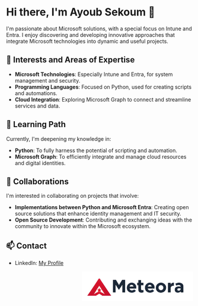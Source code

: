 # Hi there, I'm Ayoub Sekoum 👋

I'm passionate about Microsoft solutions, with a special focus on Intune and Entra. I enjoy discovering and developing innovative approaches that integrate Microsoft technologies into dynamic and useful projects.

## 👀 Interests and Areas of Expertise
- **Microsoft Technologies**: Especially Intune and Entra, for system management and security.
- **Programming Languages**: Focused on Python, used for creating scripts and automations.
- **Cloud Integration**: Exploring Microsoft Graph to connect and streamline services and data.

## 🌱 Learning Path
Currently, I'm deepening my knowledge in:
- **Python**: To fully harness the potential of scripting and automation.
- **Microsoft Graph**: To efficiently integrate and manage cloud resources and digital identities.

## 💞️ Collaborations
I'm interested in collaborating on projects that involve:
- **Implementations between Python and Microsoft Entra**: Creating open source solutions that enhance identity management and IT security.
- **Open Source Development**: Contributing and exchanging ideas with the community to innovate within the Microsoft ecosystem.

## 📫 Contact
- LinkedIn: [My Profile](https://www.linkedin.com/in/ayoub-sekoum-023302200/)

<div align="right">
  <img src="https://raw.githubusercontent.com/Ayoub-Sekoum/Ayoub-Sekoum/main/LogoSlogan.png" alt="LogoSlogan" width="300">
</div>
